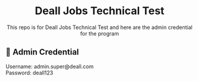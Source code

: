 <div align="center">
<h1>Deall Jobs Technical Test</h1>
  <p align="center">This repo is for Deall Jobs Technical Test and here are the admin credential for the program</p>
</div>

## 📑 Admin Credential

<p align="justify">
Username:   admin.super@deall.com<br>
Password:   deall123</p>
